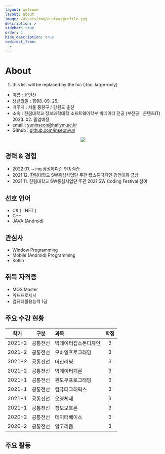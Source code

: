 ```yaml
---
layout: welcome
layout: about
image: /assets/img/custom/profile.jpg
description: >
sidebar: true
order: 1
hide_description: true
redirect_from:
  -
---
```


# About

<!--author-->
1. this list will be replaced by the toc
{:toc .large-only}

+ 이름 : 윤인선
+ 생년월일 : 1998. 09. 25.
+ 거주지 : 서울 중랑구 / 강원도 춘천
+ 소속 : 한림대학교 정보과학대학 소프트웨어학부 빅데이터 전공 (부전공 : 콘텐츠IT) 2023. 02. 졸업예정 
+ email : yuninseon@hallym.ac.kr
+ Github : [github.com/inseonyun](https://github.com/inseonyun)

<p align="center">
  <img src="https://ghchart.rshah.org/219138/inseonyun"/>
</p>

## 경력 & 경험
+ 2022.01. ~ ing 삼성메디슨 현장실습
+ 2021.12. 한림대학교 SW중심사업단 주관 캡스톤디자인 경연대회 금상
+ 2021.11. 한림대학교 SW중심사업단 주관 2021 SW Coding Festival 참여

## 선호 언어
+ C# ( . NET )
+ C++
+ JAVA (Android)

## 관심사
+ Window Programming
+ Mobile (Android) Programming
+ Kotlin

## 취득 자격증
+ MOS Master
+ 워드프로세서
+ 컴퓨터활용능력 1급

## 주요 수강 현황

|학기|구분|과목|학점|
|:---:|:---:|:---|:---:|
|2021-2|공통전선|빅데이터캡스톤디자인|3|
|2021-2|공통전선|모바일프로그래밍|3|
|2021-2|공통전선|머신러닝|3|
|2021-2|공통전선|빅데이터개론|3|
|2021-1|공통전선|윈도우프로그래밍|3|
|2021-1|공통전선|컴퓨터그래픽스|3|
|2021-1|공통전선|운영체제|3|
|2021-1|공통전선|정보보호론|3|
|2020-2|공통전선|데이터베이스|3|
|2020-2|공통전선|알고리즘|3|

## 주요 활동
